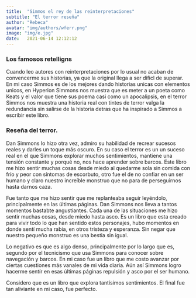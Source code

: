 ```yaml
---
title:  "Simmos el rey de las reinterpretaciones"
subtitle: "El terror reseña"
author: "Rebeca"
avatar: "img/authors/wferr.png"
image: "img/e.jpg"
date:   2021-06-14 12:12:12
---
```


### Los famosos retelligns
Cuando leo autores con reinterpretaciones por lo usual no acaban de convencerme sus historias, ya que la original llega a ser dificl de superar. En mi caso Simmos es de los mejores dando historias unicas con elementos unicos, en Hyperion Simmons nos muestra que es meter a un poeta como Keats y el valor que tiene sus poema casi como un apocalipsis, en el terror Simmos nos muestra una historia real con tintes de terror valga la redundancia sin salirse de la historia detras que ha inspirado a Simmos a escribir este libro. 

### Reseña del terror.
Dan Simmons lo hizo otra vez, admiro su habilidad de recrear sucesos reales y darles un toque más oscuro. En su caso el terror es un un suceso real en el que Simmons explorar muchos sentimientos, mantiene una tensión constante y porqué no, nos hace aprender sobre barcos. Este libro me hizo sentir muchas cosas desde miedo al quedarme sola sin comida con frío y peor con síntomas de escorbuto, otro fue el de no confiar en un ser humano y claro nuestro increíble monstruo que no para de perseguirnos hasta darnos caza.

Fue tanto que me hizo sentir que me replanteaba seguir leyéndolo, principalmente en las últimas páginas. Dan Simmons nos lleva a tantos momentos bastabte angustiantes. Cada una de las situaciones me hizo sentir muchas cosas, desde miedo hasta asco. Es un libro que esta creado para vivir todo lo que han sentido estos personajes, hubo momentos en donde sentí mucha rabia, en otros tristeza y esperanza. Sin negar que nuestro pequeño monstruo es una bestia sin igual.

Lo negativo es que es algo denso, principalmente por lo largo que es, segundo por el tecnicismo que usa Simmons para conocer sobre navegación y barcos. En mi caso fue un libro que me costo avanzar por ciertas cuestiones más vanales de mi vida diaria. Aún así Simmons logro hacerme sentír en esas últimas páginas repulsión y asco por el ser humano.

Considero que es un libro que explora tantísimos sentimientos. El final fue tan aliviante en mi caso, fue perfecto.
